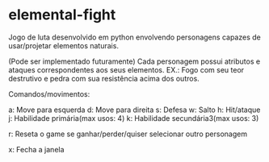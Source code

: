 # elemental-fight
Jogo de luta desenvolvido em python envolvendo personagens capazes de usar/projetar elementos naturais.

(Pode ser implementado futuramente)
Cada personagem possui atributos e ataques correspondentes aos seus elementos. EX.: Fogo com seu teor destrutivo e pedra com sua resistência acima dos outros.

Comandos/movimentos:


a: Move para esquerda
d: Move para direita
s: Defesa
w: Salto
h: Hit/ataque
j: Habilidade primária(max usos: 4)
k: Habilidade secundária3(max usos: 3)

r: Reseta o game se ganhar/perder/quiser selecionar outro personagem

x: Fecha a janela
